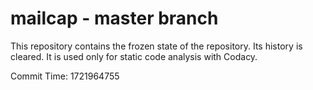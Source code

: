 # mailcap - master branch

This repository contains the frozen state of the repository.
Its history is cleared. It is used only for static code
analysis with Codacy.

Commit Time: 1721964755